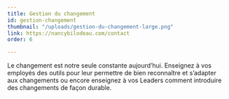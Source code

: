 ```yaml
---
title: Gestion du changement
id: gestion-changement
thumbnail: "/uploads/gestion-du-changement-large.png"
link: https://nancybilodeau.com/contact
order: 6

---
```

Le changement est notre seule constante aujourd’hui. Enseignez à vos employés des outils pour leur permettre de bien reconnaître et s’adapter aux changements ou encore enseignez à vos Leaders comment introduire des changements de façon durable.